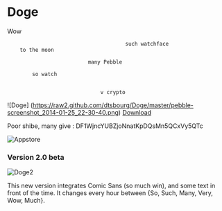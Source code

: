 Doge
====

Wow

                                          such watchface
        to the moon                      
                              
                              many Pebble
                              
            so watch


                                  v crypto
                                  
  
  
![Doge] (https://raw2.github.com/dtsbourg/Doge/master/pebble-screenshot_2014-01-25_22-30-40.png) [Download](https://www.dropbox.com/s/bz8hd2s864m8a29/shibe.pbw)


Poor shibe, many give : DF1WjncYUBZjoNnatKpDQsMn5QCxVy5QTc 

![Appstore](http://dev.pblweb.com/badge/52e4302a34ba660014000b9b/white/medium)

### Version 2.0 beta

![Doge2](https://raw.github.com/dtsbourg/Doge/master/pebble-screenshot_2014-01-26_19-48-37.png)

This new version integrates Comic Sans (so much win), and some text in front of the time. It changes every hour between {So, Such, Many, Very, Wow, Much}.
